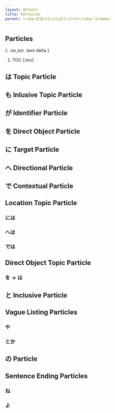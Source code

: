 ```yaml
---
layout: default
title: Particles
parent: <ruby>文法<rt>ぶんぽう</rt></ruby> Grammar
---
```


## Particles
{: .no_toc .text-delta }

1. TOC
{:toc}

## は Topic Particle

## も Inlusive Topic Particle

## が Identifier Particle

## を Direct Object Particle

## に Target Particle

## へ Directional Particle

## で Contextual Particle

## Location Topic Particle
### には
### へは
### では

## Direct Object Topic Particle
### を → は

## と Inclusive Particle

## Vague Listing Particles
### や
### とか

## の Particle

## Sentence Ending Particles
### ね
### よ
